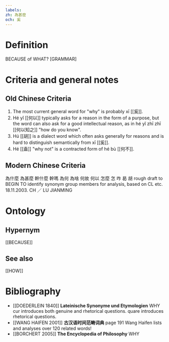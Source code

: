 ```yaml
---
labels: 
zh: 為甚麼
och: 奚
---
```


# Definition
BECAUSE of WHAT? [GRAMMAR]
# Criteria and general notes
## Old Chinese Criteria
1. The most current general word for "why" is probably xī [[奚]].
2. Hé yǐ [[何以]] typically asks for a reason in the form of a purpose, but the word can also ask for a good intellectual reason, as in hé yǐ zhī zhī [[何以知之]] "how do you know".
3. Hú [[胡]] is a dialect word which often asks generally for reasons and is hard to distinguish semantically from xī [[奚]].
4. Hé [[盍]] "why not" is a contracted form of hé bù [[何不]].
## Modern Chinese Criteria
為什麼
為甚麼
幹什麼
幹嗎
為何
為啥
何故
何以
怎麼
怎
咋
曷
胡
rough draft to BEGIN TO identify synonym group members for analysis, based on CL etc. 18.11.2003. CH ／ LU JIANMING
# Ontology

## Hypernym
[[BECAUSE]]
## See also
[[HOW]]
# Bibliography
- [[DOEDERLEIN 1840]]
**Lateinische Synonyme und Etymologien** 
WHY
cur introduces both genuine and rhetorical questions.
quare introduces rhetorical questions.
- [[WANG HAIFEN 2001]]
**古汉语时间范畴词典** page 191
Wang Haifen lists and analyses over 120 related words!
- [[BORCHERT 2005]]
**The Encyclopedia of Philosophy** 
WHY